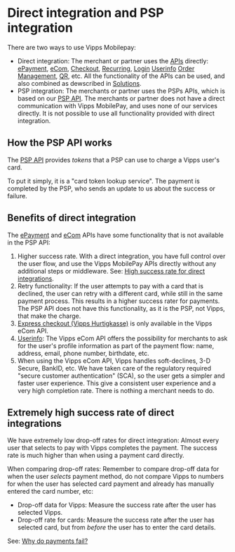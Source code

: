 <!-- START_METADATA
---
title: Vipps landing page
pagination_next: null
pagination_prev: null
---
END_METADATA -->

# Direct integration and PSP integration

There are two ways to use Vipps Mobilepay:
* Direct integration: The merchant or partner uses the
  [APIs](https://developer.vippsmobilepay.com/docs/APIs)
  directly:
  [ePayment](https://developer.vippsmobilepay.com/docs/APIs/epayment-api),
  [eCom](https://developer.vippsmobilepay.com/docs/APIs/ecom-api),
  [Checkout](https://developer.vippsmobilepay.com/docs/APIs/checkout-api),
  [Recurring](https://developer.vippsmobilepay.com/docs/APIs/recurring-api),
  [Login](https://developer.vippsmobilepay.com/docs/APIs/login-api)
  [Userinfo](https://developer.vippsmobilepay.com/docs/APIs/userinfo-api)
  [Order Management](https://developer.vippsmobilepay.com/docs/APIs/order-management-api),
  [QR](https://developer.vippsmobilepay.com/docs/APIs/qr-api),
  etc.
  All the functionality of the APIs can be used, and also combined as dewscribed
  in
  [Solutions](https://developer.vippsmobilepay.com/docs/vipps-solutions).
* PSP integration: The merchants or partner uses the PSPs APIs, which is
  based on our
  [PSP API](https://developer.vippsmobilepay.com/docs/APIs/psp-api).
  The merchants or partner does not have a direct communication with
  Vipps MobilePay, and uses none of our services directly.
  It is not possible to use all functionality provided with direct integration.

## How the PSP API works

The
[PSP API](https://vippsas.github.io/vipps-developer-docs/docs/APIs/psp-api)
provides _tokens_ that a PSP can use to charge a Vipps user's card.

To put it simply, it is a "card token lookup service". The payment is completed
by the PSP, who sends an update to us about the success or failure.

## Benefits of direct integration

The
[ePayment](https://developer.vippsmobilepay.com/docs/APIs/epayment-api)
and
[eCom](https://developer.vippsmobilepay.com/docs/APIs/ecom-api)
APIs have some functionality that is not available in the PSP API:

1. Higher success rate.
   With a direct integration, you have full control over the user flow,
   and use the Vipps MobilePay APIs directly without any additional steps or
   middleware.
   See:
   [High success rate for direct integrations](../faqs/common-problems-faq#high-success-rate-for-direct-integrations).
1. Retry functionality: If the user attempts to pay with a card that is declined,
   the user can retry with a different card, while still in the same payment process.
   This results in a higher success rater for payments.
   The PSP API does not have this functionality, as it is the PSP, not Vipps,
   that make the charge.
2. [Express checkout (Vipps Hurtigkasse)](https://developer.vippsmobilepay.com/docs/APIs/ecom-api/vipps-ecom-api#express-checkout-payments)
   is only available in the Vipps eCom API.
3. [Userinfo](https://developer.vippsmobilepay.com/docs/APIs/ecom-api/vipps-ecom-api#userinfo):
   The Vipps eCom API offers the possibility for merchants to ask for the user's
   profile information as part of the payment flow: name, address, email, phone number, birthdate, etc.
4. When using the Vipps eCom API, Vipps handles soft-declines, 3-D Secure, BankID, etc.
   We have taken care of the regulatory required "secure customer authentication" (SCA),
   so the user gets a simpler and faster user experience.
   This give a consistent user experience and a very high completion rate.
   There is nothing a merchant needs to do.

## Extremely high success rate of direct integrations

We have extremely low drop-off rates for direct integration:
Almost every user that selects to pay with Vipps completes the payment. The
success rate is much higher than when using a payment card directly.

When comparing drop-off rates: Remember to compare drop-off data for when the
user _selects_ payment method, do not compare Vipps to numbers for when the
user has selected card payment and already has manually entered the card number, etc:
* Drop-off data for Vipps: Measure the success rate after the user has selected Vipps.
* Drop-off rate for cards: Measure the success rate after the user has selected card,
  but from _before_ the user has to enter the card details.

See:
[Why do payments fail?](../faqs/common-problems-faq#why-do-payments-fail)
